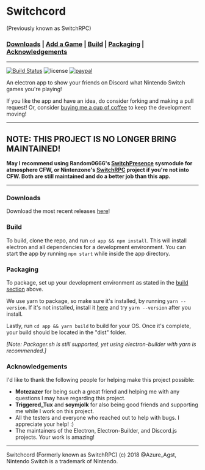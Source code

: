 # Switchcord
(Previously known as SwitchRPC)

### [Downloads](#downloads) | [Add a Game](#add-a-game) | [Build](#build) | [Packaging](#packaging) | [Acknowledgements](#acknowledgements)

-----

[![Build Status](https://travis-ci.com/Azure-Agst/switchcord.svg?branch=master)](https://travis-ci.com/Azure-Agst/switchcord) ![license](https://img.shields.io/badge/License-GNU-brightgreen.svg) [![paypal](https://img.shields.io/badge/Donate-paypal.me-blue.svg)](https://paypal.me/AzureAugust) 

An electron app to show your friends on Discord what Nintendo Switch games you're playing!

If you like the app and have an idea, do consider forking and making a pull request! Or, consider [buying me a cup of coffee](https://paypal.me/AzureAugust) to keep the development moving!

-----

## NOTE: THIS PROJECT IS NO LONGER BRING MAINTAINED!

**May I recommend using Random0666's [SwitchPresence](https://github.com/Random0666/SwitchPresence) sysmodule for atmosphere CFW, or Nintenzone's [SwitchRPC](https://github.com/NintenZone/SwitchRPC) project if you're not into CFW. Both are still maintained and do a better job than this app.**

-----

### Downloads

Download the most recent releases [here](https://github.com/Azure-Agst/switchrpc/releases)!

### Build

To build, clone the repo, and run `cd app && npm install`. This will install electron and all dependencies for a development environment. You can start the app by running `npm start` while inside the app directory.

### Packaging

To package, set up your development environment as stated in the [build section](#build) above.

We use yarn to package, so make sure it's installed, by running `yarn --version`. If it's not installed, install it [here](https://yarnpkg.com/lang/en/docs/install/#windows-stable) and try `yarn --version` after you install.

Lastly, run `cd app && yarn build` to build for your OS. Once it's complete, your build should be located in the "dist" folder.

*[Note: Packager.sh is still supported, yet using electron-builder with yarn is recommended.]*

### Acknowledgements

I'd like to thank the following people for helping make this project possible:

- **Motezazer** for being such a great friend and helping me with any questions I may have regarding this project.
- **Triggered_Tux** and **soymjolk** for also being good friends and supporting me while I work on this project.
- All the testers and everyone who reached out to help with bugs. I appreciate your help! :)
- The maintainers of the Electron, Electron-Builder, and Discord.js projects. Your work is amazing!

-----

Switchcord (Formerly known as SwitchRPC) (c) 2018 @Azure_Agst, Nintendo Switch is a trademark of Nintendo.
